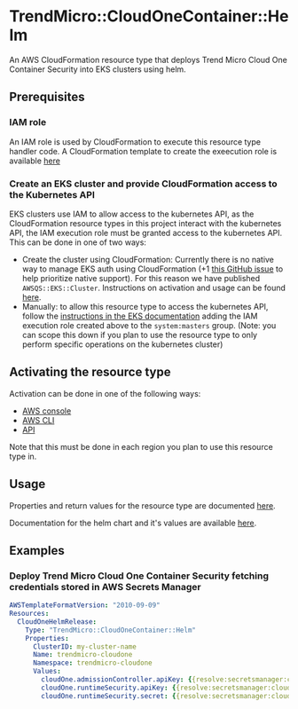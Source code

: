# TrendMicro::CloudOneContainer::Helm

An AWS CloudFormation resource type that deploys Trend Micro Cloud One Container Security into EKS clusters using helm.

## Prerequisites

### IAM role
An IAM role is used by CloudFormation to execute this resource type handler code.
A CloudFormation template to create the exeecution role is available
[here](./execution-role.template.yaml)

### Create an EKS cluster and provide CloudFormation access to the Kubernetes API
EKS clusters use IAM to allow access to the kubernetes API, as the CloudFormation resource types in this project
interact with the kubernetes API, the IAM execution role must be granted access to the kubernetes API. This can be done
in one of two ways:
* Create the cluster using CloudFormation: Currently there is no native way to manage EKS auth using CloudFormation
  (+1 [this GitHub issue](https://github.com/aws/containers-roadmap/issues/554) to help prioritize native support).
  For this reason we have published `AWSQS::EKS::Cluster`. Instructions on activation and usage can be found
  [here](https://github.com/aws-quickstart/quickstart-amazon-eks-cluster-resource-provider/blob/main/README.md).
* Manually: to allow this resource type to access the kubernetes API, follow the
  [instructions in the EKS documentation](https://docs.aws.amazon.com/eks/latest/userguide/add-user-role.html) adding
  the IAM execution role created above to the `system:masters` group. (Note: you can scope this down if you plan to use
  the resource type to only perform specific operations on the kubernetes cluster)

## Activating the resource type
Activation can be done in one of the following ways: 
* [AWS console](https://console.aws.amazon.com/cloudformation/home?region=us-east-1#/registry/activate-extension?typeArn=arn:aws:cloudformation:us-east-1::type/resource/408988dff9e863704bcc72e7e13f8d645cee8311/TrendMicro-CloudOneContainer-Helm) 
* [AWS CLI](https://awscli.amazonaws.com/v2/documentation/api/latest/reference/cloudformation/activate-type.html)
* [API](https://docs.aws.amazon.com/AWSCloudFormation/latest/APIReference/API_ActivateType.html)

Note that this must be done in each region you plan to use this resource type in.

## Usage
Properties and return values for the resource type are documented [here](./docs/README.md).

Documentation for the helm chart and it's values are available [here](https://github.com/trendmicro/cloudone-container-security-helm/blob/master/README.md).

## Examples

### Deploy Trend Micro Cloud One Container Security fetching credentials stored in AWS Secrets Manager
```yaml
AWSTemplateFormatVersion: "2010-09-09"
Resources:
  CloudOneHelmRelease:
    Type: "TrendMicro::CloudOneContainer::Helm"
    Properties:
      ClusterID: my-cluster-name
      Name: trendmicro-cloudone
      Namespace: trendmicro-cloudone
      Values:
        cloudOne.admissionController.apiKey: {{resolve:secretsmanager:cloudone-api:SecretString:api-key}}
        cloudOne.runtimeSecurity.apiKey: {{resolve:secretsmanager:cloudone-api:SecretString:api-key}}
        cloudOne.runtimeSecurity.secret: {{resolve:secretsmanager:cloudone-api:SecretString:api-secret}}
```
